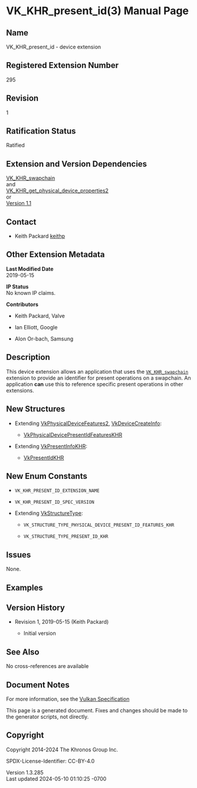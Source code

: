 # VK_KHR_present_id(3) Manual Page

## Name

VK_KHR_present_id - device extension



## <a href="#_registered_extension_number" class="anchor"></a>Registered Extension Number

295

## <a href="#_revision" class="anchor"></a>Revision

1

## <a href="#_ratification_status" class="anchor"></a>Ratification Status

Ratified

## <a href="#_extension_and_version_dependencies" class="anchor"></a>Extension and Version Dependencies

[VK_KHR_swapchain](https://registry.khronos.org/vulkan/specs/1.3-extensions/man/html/VK_KHR_swapchain.html)  
and  
[VK_KHR_get_physical_device_properties2](https://registry.khronos.org/vulkan/specs/1.3-extensions/man/html/VK_KHR_get_physical_device_properties2.html)  
or  
[Version 1.1](#versions-1.1)  

## <a href="#_contact" class="anchor"></a>Contact

- Keith Packard <a
  href="https://github.com/KhronosGroup/Vulkan-Docs/issues/new?body=%5BVK_KHR_present_id%5D%20@keithp%0A*Here%20describe%20the%20issue%20or%20question%20you%20have%20about%20the%20VK_KHR_present_id%20extension*"
  target="_blank" rel="nofollow noopener"><em></em>keithp</a>

## <a href="#_other_extension_metadata" class="anchor"></a>Other Extension Metadata

**Last Modified Date**  
2019-05-15

**IP Status**  
No known IP claims.

**Contributors**  
- Keith Packard, Valve

- Ian Elliott, Google

- Alon Or-bach, Samsung

## <a href="#_description" class="anchor"></a>Description

This device extension allows an application that uses the
[`VK_KHR_swapchain`](https://registry.khronos.org/vulkan/specs/1.3-extensions/man/html/VK_KHR_swapchain.html) extension to provide an
identifier for present operations on a swapchain. An application **can**
use this to reference specific present operations in other extensions.

## <a href="#_new_structures" class="anchor"></a>New Structures

- Extending [VkPhysicalDeviceFeatures2](https://registry.khronos.org/vulkan/specs/1.3-extensions/man/html/VkPhysicalDeviceFeatures2.html),
  [VkDeviceCreateInfo](https://registry.khronos.org/vulkan/specs/1.3-extensions/man/html/VkDeviceCreateInfo.html):

  - [VkPhysicalDevicePresentIdFeaturesKHR](https://registry.khronos.org/vulkan/specs/1.3-extensions/man/html/VkPhysicalDevicePresentIdFeaturesKHR.html)

- Extending [VkPresentInfoKHR](https://registry.khronos.org/vulkan/specs/1.3-extensions/man/html/VkPresentInfoKHR.html):

  - [VkPresentIdKHR](https://registry.khronos.org/vulkan/specs/1.3-extensions/man/html/VkPresentIdKHR.html)

## <a href="#_new_enum_constants" class="anchor"></a>New Enum Constants

- `VK_KHR_PRESENT_ID_EXTENSION_NAME`

- `VK_KHR_PRESENT_ID_SPEC_VERSION`

- Extending [VkStructureType](https://registry.khronos.org/vulkan/specs/1.3-extensions/man/html/VkStructureType.html):

  - `VK_STRUCTURE_TYPE_PHYSICAL_DEVICE_PRESENT_ID_FEATURES_KHR`

  - `VK_STRUCTURE_TYPE_PRESENT_ID_KHR`

## <a href="#_issues" class="anchor"></a>Issues

None.

## <a href="#_examples" class="anchor"></a>Examples

## <a href="#_version_history" class="anchor"></a>Version History

- Revision 1, 2019-05-15 (Keith Packard)

  - Initial version

## <a href="#_see_also" class="anchor"></a>See Also

No cross-references are available

## <a href="#_document_notes" class="anchor"></a>Document Notes

For more information, see the <a
href="https://registry.khronos.org/vulkan/specs/1.3-extensions/html/vkspec.html#VK_KHR_present_id"
target="_blank" rel="noopener">Vulkan Specification</a>

This page is a generated document. Fixes and changes should be made to
the generator scripts, not directly.

## <a href="#_copyright" class="anchor"></a>Copyright

Copyright 2014-2024 The Khronos Group Inc.

SPDX-License-Identifier: CC-BY-4.0

Version 1.3.285  
Last updated 2024-05-10 01:10:25 -0700
